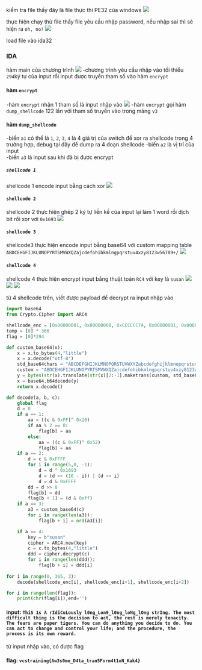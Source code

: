kiểm tra file thấy đây là file thực thi PE32 của windows
![](file.png)

thực hiện chạy thử file thấy file yêu cầu nhập password, nếu nhập sai thì sẽ hiện ra `oh, no!`
![](run.png)

load file vào ida32
### IDA
hàm main của chương trình 
![](ida1.png)
-chương trình yêu cầu nhập vào tối thiểu `294`ký tự của input rồi input được truyền tham số vào hàm `encrypt`


#### hàm `encrypt` 
-hàm `encrypt` nhận 1 tham số là input nhập vào 
![](ida2.png)
-hàm `encrypt` gọi hàm `dump_shellcode` 122 lần với tham số truyền vào trong mảng `v3`


#### hàm `dump_shellcode`
-biến `a1` có thể là `1`, `2`, `3`, `4` là 4 giá trị của switch để xor ra shellcode trong 4 trường hợp, debug tại đây để dump ra 4 đoạn shellcode 
-biến `a2` là vị trí của input  
-biến `a3` là input sau khi đã bị được encrypt  

##### `shellcode 1`
shellcode 1 encode input bằng cách xor
![](shellcode1.png)

#### `shellcode 2`
shellcode 2 thực hiện ghép 2 ký tự liền kề của input lại làm 1 word rồi dịch bit rồi xor vơi `0x1693`
![](shellcode2.png)

#### `shellcode 3`
shellcode3 thực hiện encode input bằng base64 với custom mapping table `ABDCEHGFIJKLUNOPYRTSMVWXQZajcdefohibkmlngpqrstuv4xzy8123w56709+/`
![](shellcode3.png)


#### `shellcode 4`
shellcode 4 thực hiện encrypt input bằng thuật toán `RC4` với key là `susan`
![](shellcode4_1.png)
![](shellcode4_2.png)
![](shellcode4_3.png)

từ 4 shellcode trên, viết được payload để decrypt ra input nhập vào 
``` python 
import base64
from Crypto.Cipher import ARC4

shellcode_enc = [0x00000001, 0x00000000, 0xCCCCCC74, 0x00000001, 0x00000001, 0xCCCCCC48, 0x00000001, 0x00000002, 0xCCCCCC3B, 0x00000002, 0x00000088, 0xCCCC2481, 0x00000003, 0x0000006F, 0x6F593363, 0x00000002, 0x00000084, 0xCCCC0101, 0x00000002, 0x0000000A, 0xCCCCAF35, 0x00000001, 0x000000D0, 0xCCCCCC33, 0x00000003, 0x0000000F, 0x76784D64, 0x00000004, 0x00000012, 0x1AB120DD, 0x00000001, 0x00000106, 0xCCCCCC0C, 0x00000003, 0x000000E8, 0x3542446A, 0x00000002, 0x0000001D, 0xCCCC21A6, 0x00000002, 0x0000001F, 0xCCCC8ABE, 0x00000001, 0x00000021, 0xCCCCCC4C, 0x00000002, 0x00000022, 0xCCCC0E26, 0x00000001, 0x00000024, 0xCCCCCC35, 0x00000001, 0x0000005D, 0xCCCCCC3B, 0x00000003, 0x0000002B, 0x7539456A, 0x00000004, 0x00000016, 0x0DED3F88, 0x00000003, 0x000000EB, 0x7A56336A, 0x00000002, 0x00000032, 0xCCCCAF35, 0x00000002, 0x00000030, 0xCCCC2FAB, 0x00000002, 0x00000008, 0xCCCC3681, 0x00000003, 0x00000034, 0x75636C6A, 0x00000001, 0x00000037, 0xCCCCCC00, 0x00000002, 0x00000038, 0xCCCC3C25, 0x00000003, 0x00000053, 0x67524649, 0x00000001, 0x0000003E, 0xCCCCCC21, 0x00000001, 0x0000003F, 0xCCCCCC54, 0x00000001, 0x00000092, 0xCCCCCC37, 0x00000001, 0x00000086, 0xCCCCCC74, 0x00000004, 0x00000109, 0x13FD36C0, 0x00000001, 0x0000004A, 0xCCCCCC00, 0x00000001, 0x0000010D, 0xCCCCCC52, 0x00000004, 0x0000004D, 0x43BA3DC1, 0x00000003, 0x0000011C, 0x6F773264, 0x00000004, 0x0000003A, 0x0CB073CD, 0x00000004, 0x00000056, 0x06B973CD, 0x00000003, 0x0000005A, 0x796D3251, 0x00000004, 0x0000010F, 0x10AE36CB, 0x00000001, 0x0000005E, 0xCCCCCC3D, 0x00000002, 0x0000005F, 0xCCCC2101, 0x00000004, 0x00000068, 0x06B52788, 0x00000001, 0x000000BA, 0xCCCCCC44, 0x00000004, 0x0000009A, 0x06BA3ADC, 0x00000003, 0x0000006C, 0x6D4A4649, 0x00000004, 0x00000004, 0x43AE6288, 0x00000004, 0x00000072, 0x0EFD20C1, 0x00000002, 0x000000C7, 0xCCCC863D, 0x00000001, 0x0000007A, 0xCCCCCC2B, 0x00000004, 0x0000007B, 0x0DB82788, 0x00000001, 0x000000C6, 0xCCCCCC0E, 0x00000001, 0x00000083, 0xCCCCCC2B, 0x00000001, 0x00000003, 0xCCCCCC01, 0x00000004, 0x00000093, 0x13BC2388, 0x00000004, 0x000000A9, 0x43B23788, 0x00000003, 0x0000000C, 0x436D475A, 0x00000004, 0x0000008A, 0x11BC36CE, 0x00000004, 0x0000008E, 0x11BC73DB, 0x00000004, 0x000000AF, 0x0AB527D1, 0x00000002, 0x00000044, 0xCCCCA525, 0x00000001, 0x00000097, 0xCCCCCC37, 0x00000002, 0x00000098, 0xCCCC2F01, 0x00000004, 0x00000061, 0x02FD3CDC, 0x00000001, 0x0000009E, 0xCCCCCC52, 0x00000004, 0x0000009F, 0x3AFD7DDB, 0x00000004, 0x00000046, 0x17B126CB, 0x00000001, 0x000000A7, 0xCCCCCC33, 0x00000001, 0x0000002F, 0xCCCCCC00, 0x00000001, 0x00000087, 0xCCCCCC48, 0x00000001, 0x000000AD, 0xCCCCCC33, 0x00000001, 0x000000AE, 0xCCCCCC4E, 0x00000004, 0x000000C9, 0x00FD26C7, 0x00000002, 0x000000B3, 0xCCCCA122, 0x00000001, 0x000000B5, 0xCCCCCC00, 0x00000004, 0x000000B6, 0x43A83CD1, 0x00000003, 0x00000065, 0x73593351, 0x00000001, 0x000000BB, 0xCCCCCC37, 0x00000001, 0x000000BC, 0xCCCCCC31, 0x00000004, 0x000000D2, 0x0CA973DC, 0x00000003, 0x000000BF, 0x3842545A, 0x00000002, 0x000000C2, 0xCCCC2181, 0x00000001, 0x000000DA, 0xCCCCCC4E, 0x00000004, 0x0000007F, 0x17B430C9, 0x00000004, 0x00000076, 0x0FB821CD, 0x00000004, 0x000000FB, 0x11AD73CD, 0x00000002, 0x000000CD, 0xCCCC26A6, 0x00000001, 0x000000CF, 0xCCCCCC00, 0x00000002, 0x0000004B, 0xCCCC2C25, 0x00000001, 0x000000D1, 0xCCCCCC31, 0x00000002, 0x000000BD, 0xCCCC22A3, 0x00000003, 0x00000113, 0x796D4749, 0x00000002, 0x000000C4, 0xCCCCA426, 0x00000003, 0x000000EF, 0x6C6D476A, 0x00000004, 0x000000DC, 0x0DBC73CD, 0x00000001, 0x000000EE, 0xCCCCCC00, 0x00000004, 0x000000E4, 0x0CAF27C6, 0x00000003, 0x0000001A, 0x5539315A, 0x00000001, 0x0000002E, 0xCCCCCC35, 0x00000004, 0x000000E0, 0x0CBE73CC, 0x00000001, 0x000000DB, 0xCCCCCC35, 0x00000002, 0x000000F2, 0xCCCCA48C, 0x00000004, 0x000000F4, 0x07B33288, 0x00000002, 0x00000025, 0xCCCC39A7, 0x00000004, 0x00000040, 0x05B43788, 0x00000001, 0x000000FF, 0xCCCCCC3D, 0x00000003, 0x00000100, 0x6B563251, 0x00000003, 0x00000103, 0x6D4A5864, 0x00000004, 0x00000027, 0x3CBA1DC7, 0x00000002, 0x00000107, 0xCCCC062B, 0x00000004, 0x000000A3, 0x00FD26C7, 0x00000001, 0x000000A8, 0xCCCCCC4E, 0x00000001, 0x0000010E, 0xCCCCCC3D, 0x00000003, 0x000000F8, 0x67524649, 0x00000004, 0x000000D6, 0x02B53088, 0x00000002, 0x00000116, 0xCCCC8625, 0x00000004, 0x00000118, 0x0CFD20DC, 0x00000002, 0x00000051, 0xCCCCA2A8, 0x00000003, 0x0000011F, 0x33566C63, 0x00000003, 0x00000122, 0x6B4A5851, 0x00000001, 0x00000125, 0xCCCCCC0E]
temp = [0] * 366
flag = [0]*294

def custom_base64(x):
    x = x.to_bytes(4,"little")
    x = x.decode("utf-8")
    std_base64chars = "ABCDEFGHIJKLMNOPQRSTUVWXYZabcdefghijklmnopqrstuvwxyz0123456789+/"
    custom = "ABDCEHGFIJKLUNOPYRTSMVWXQZajcdefohibkmlngpqrstuv4xzy8123w56709+/"
    y = bytes(str(x).translate(str(x)[2:-1].maketrans(custom, std_base64chars)), 'utf-8')
    x = base64.b64decode(y)
    return x.decode()

def decode(a, b, c):
    global flag
    d = 0
    if a == 1:
        aa = ((c & 0xFF)^ 0x20) 
        if aa % 2 == 0:
            flag[b] = aa
        else:
            aa = ((c & 0xFF)^ 0x52)
            flag[b] = aa
    if a == 2:
        d = c & 0xFFFF
        for i in range(5,0, -1):
            d = d ^ 0x1693
            d = (d << (16 - i)) | (d >> i)
            d = d & 0xFFFF
        dd = d >> 8
        flag[b] = dd 
        flag[b + 1] = (d & 0xff)
    if a == 3:
        a3 = custom_base64(c)
        for i in range(len(a3)):
            flag[b + i] = ord(a3[i])

    if a == 4:
        key = b"susan"
        cipher = ARC4.new(key)
        c = c.to_bytes(4,"little")
        ddd = cipher.decrypt(c)
        for i in range(len(ddd)):
            flag[b + i] = ddd[i]
        
for i in range(0, 365, 3):
    decode(shellcode_enc[i], shellcode_enc[i+1], shellcode_enc[i+2])

for i in range(len(flag)):
    print(chr(flag[i]),end='')
```

#### input: `ThiS 1s A rIdiCuLously l0ng_Lon9_l0ng_loNg_lOng strIng. The most difficult thing is the decision to act, the rest is merely tenacity. The fears are paper tigers. You can do anything you decide to do. You can act to change and control your life; and the procedure, the process is its own reward.`

từ input nhập vào, có được flag
#### flag: `vcstraining{Aw3s0me_D4ta_tran5Form4t1oN_Kak4}`






